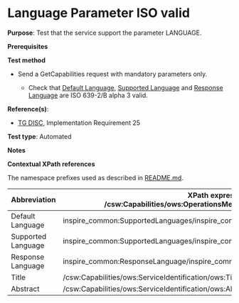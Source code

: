 # Language Parameter ISO valid

**Purpose**: Test that the service support the parameter LANGUAGE.

**Prerequisites**

**Test method**

* Send a GetCapabilities request with mandatory parameters only.

    * Check that [Default Language](#defaultLanguage), [Supported Language](#supportedLanguage) and [Response Language](#responseLanguage) are ISO 639-2/B alpha 3 valid.

**Reference(s)**:
* [TG DISC](http://inspire.ec.europa.eu/id/ats/discovery-service/3.1/csw-iso-ap/README#ref_TG_DISC), Implementation Requirement 25

**Test type**: Automated

**Notes**


**Contextual XPath references**

The namespace prefixes used as described in [README.md](http://inspire.ec.europa.eu/id/ats/discovery-service/3.1/csw-iso-ap/README#namespaces).

Abbreviation                                               |  XPath expression (relative to /csw:Capabilities/ows:OperationsMetadata/inspire_ds:ExtendedCapabilities)
---------------------------------------------------------- | -------------------------------------------------------------------------
Default Language <a name="defaultLanguage"></a> | inspire_common:SupportedLanguages/inspire_common:DefaultLanguage/inspire_common:Language
Supported Language <a name="supportedLanguage"></a> | inspire_common:SupportedLanguages/inspire_common:SupportedLanguage/inspire_common:Language
Response Language <a name="responseLanguage"></a> | inspire_common:ResponseLanguage/inspire_common:Language
Title <a name="title"></a> | /csw:Capabilities/ows:ServiceIdentification/ows:Title
Abstract <a name="abstract"></a> | /csw:Capabilities/ows:ServiceIdentification/ows:Abstract
